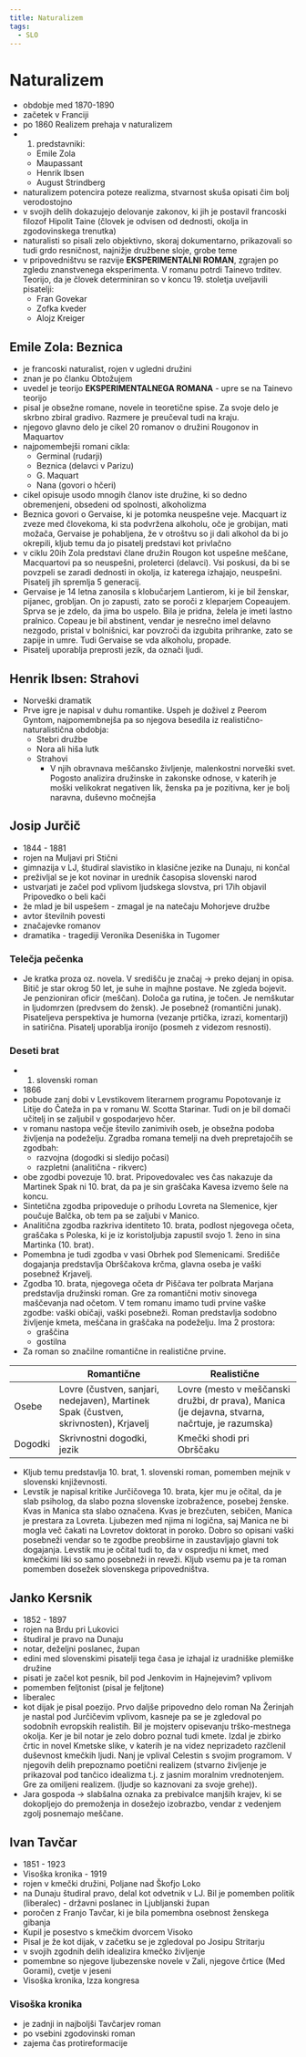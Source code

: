 ```yaml
---
title: Naturalizem
tags:
  - SLO
---
```


# Naturalizem

- obdobje med 1870-1890
- začetek v Franciji
- po 1860 Realizem prehaja v naturalizem
- 1. predstavniki:
    - Emile Zola
    - Maupassant
    - Henrik Ibsen
    - August Strindberg
- naturalizem potencira poteze realizma, stvarnost skuša opisati čim bolj verodostojno
- v svojih delih dokazujejo delovanje zakonov, ki jih je postavil francoski filozof Hipolit Taine (človek je odvisen od dednosti, okolja in zgodovinskega trenutka)
- naturalisti so pisali zelo objektivno, skoraj dokumentarno, prikazovali so tudi grdo resničnost, najnižje družbene sloje, grobe teme
- v pripovedništvu se razvije **EKSPERIMENTALNI ROMAN**, zgrajen po zgledu znanstvenega eksperimenta. V romanu potrdi Tainevo trditev. Teorijo, da je človek determiniran so v koncu 19. stoletja uveljavili pisatelji:
    - Fran Govekar
    - Zofka kveder
    - Alojz Kreiger

## Emile Zola: Beznica

- je francoski naturalist, rojen v ugledni družini
- znan je po članku Obtožujem
- uvedel je teorijo **EKSPERIMENTALNEGA ROMANA** - upre se na Tainevo teorijo
- pisal je obsežne romane, novele in teoretične spise. Za svoje delo je skrbno zbiral gradivo. Razmere je preučeval tudi na kraju.
- njegovo glavno delo je cikel 20 romanov o družini Rougonov in Maquartov
- najpomembejši romani cikla:
    - Germinal (rudarji)
    - Beznica (delavci v Parizu)
    - G. Maquart
    - Nana (govori o hčeri)
- cikel opisuje usodo mnogih članov iste družine, ki so dedno obremenjeni, obsedeni od spolnosti, alkoholizma
- Beznica govori o Gervaise, ki je potomka neuspešne veje. Macquart iz zveze med človekoma, ki sta podvržena alkoholu, oče je grobijan, mati možača, Gervaise je pohabljena, že v otroštvu so ji dali alkohol da bi jo okrepili, kljub temu da jo pisatelj predstavi kot privlačno
- v ciklu 20ih Zola predstavi člane družin Rougon kot uspešne meščane, Macquartovi pa so neuspešni, proleterci (delavci). Vsi poskusi, da bi se povzpeli se zaradi dednosti in okolja, iz katerega izhajajo, neuspešni. Pisatelj jih spremlja 5 generacij.
- Gervaise je 14 letna zanosila s klobučarjem Lantierom, ki je bil ženskar, pijanec, grobljan. On jo zapusti, zato se poroči z kleparjem Copeaujem. Sprva se je zdelo, da jima bo uspelo. Bila je pridna, želela je imeti lastno pralnico. Copeau je bil abstinent, vendar je nesrečno imel delavno nezgodo, pristal v bolnišnici, kar povzroči da izgubita prihranke, zato se zapije in umre. Tudi Gervaise se vda alkoholu, propade.
- Pisatelj uporablja preprosti jezik, da označi ljudi.

## Henrik Ibsen: Strahovi

- Norveški dramatik
- Prve igre je napisal v duhu romantike. Uspeh je doživel z Peerom Gyntom, najpomembnejša pa so njegova besedila iz realistično-naturalistična obdobja:
    - Stebri družbe
    - Nora ali hiša lutk
    - Strahovi
        - V njih obravnava meščansko življenje, malenkostni norveški svet. Pogosto analizira družinske in zakonske odnose, v katerih je moški velikokrat negativen lik, ženska pa je pozitivna, ker je bolj naravna, duševno močnejša

## Josip Jurčič

- 1844 - 1881
- rojen na Muljavi pri Stični
- gimnazija v LJ, študiral slavistiko in klasične jezike na Dunaju, ni končal
- preživljal se je kot novinar in urednik časopisa slovenski narod
- ustvarjati je začel pod vplivom ljudskega slovstva, pri 17ih objavil Pripovedko o beli kači
- že mlad je bil uspešem - zmagal je na natečaju Mohorjeve družbe
- avtor številnih povesti
- značajevke romanov
- dramatika - tragediji Veronika Deseniška in Tugomer 

### Telečja pečenka

- Je kratka proza oz. novela. V središču je značaj -> preko dejanj in opisa. Bitič je star okrog 50 let, je suhe in majhne postave. Ne zgleda bojevit. Je penzioniran oficir (meščan). Določa ga rutina, je točen. Je nemškutar in ljudomrzen (predvsem do žensk). Je posebnež (romantični junak). Pisateljeva perspektiva je humorna (vezanje prtička, izrazi, komentarji) in satirična. Pisatelj uporablja ironijo (posmeh z videzom resnosti).

### Deseti brat

- 1. slovenski roman
- 1866
- pobude zanj dobi v Levstikovem literarnem programu Popotovanje iz Litije do Čateža in pa v romanu W. Scotta Starinar. Tudi on je bil domači učitelj in se zaljubil v gospodarjevo hčer.
- v romanu nastopa večje število zanimivih oseb, je obsežna podoba življenja na podeželju. Zgradba romana temelji na dveh prepretajočih se zgodbah:
    - razvojna (dogodki si sledijo počasi)
    - razpletni (analitična - rikverc)
- obe zgodbi povezuje 10. brat. Pripovedovalec ves čas nakazuje da Martinek Spak ni 10. brat, da pa je sin graščaka Kavesa izvemo šele na koncu. 
- Sintetična zgodba pripoveduje o prihodu Lovreta na Slemenice, kjer poučuje Balčka, ob tem pa se zaljubi v Manico.
- Analitična zgodba razkriva identiteto 10. brata, podlost njegovega očeta, graščaka s Poleska, ki je iz koristoljubja zapustil svojo 1. ženo in sina Martinka (10. brat).
- Pomembna je tudi zgodba v vasi Obrhek pod Slemenicami. Središče dogajanja predstavlja Obrščakova krčma, glavna oseba je vaški posebnež Krjavelj.
- Zgodba 10. brata, njegovega očeta dr Piščava ter polbrata Marjana predstavlja družinski roman. Gre za romantični motiv sinovega maščevanja nad očetom. V tem romanu imamo tudi prvine vaške zgodbe: vaški običaji, vaški posebneži. Roman predstavlja sodobno življenje kmeta, meščana in graščaka na podeželju. Ima 2 prostora:
    - graščina
    - gostilna
- Za roman so značilne romantične in realistične prvine.

|| Romantične | Realistične |
|-|------------|-------------|
|Osebe| Lovre (čustven, sanjari, nedejaven), Martinek Spak (čustven, skrivnosten), Krjavelj | Lovre (mesto v meščanski družbi, dr prava), Manica (je dejavna, stvarna, načrtuje, je razumska) |
| Dogodki | Skrivnostni dogodki, jezik | Kmečki shodi pri Obrščaku |

- Kljub temu predstavlja 10. brat, 1. slovenski roman, pomemben mejnik v slovenski književnosti.
- Levstik je napisal kritike Jurčičovega 10. brata, kjer mu je očital, da je slab psiholog, da slabo pozna slovenske izobražence, posebej ženske. Kvas in Manica sta slabo označena. Kvas je brezčuten, sebičen, Manica je prestara za Lovreta. Ljubezen med njima ni logična, saj Manica ne bi mogla več čakati na Lovretov doktorat in poroko. Dobro so opisani vaški posebneži vendar so te zgodbe preobširne in zaustavljajo glavni tok dogajanja. Levstik mu je očital tudi to, da v ospredju ni kmet, med kmečkimi liki so samo posebneži in reveži. Kljub vsemu pa je ta roman pomemben dosežek slovenskega pripovedništva.

## Janko Kersnik

- 1852 - 1897
- rojen na Brdu pri Lukovici
- študiral je pravo na Dunaju
- notar, deželjni poslanec, župan
- edini med slovenskimi pisatelji tega časa je izhajal iz uradniške plemiške družine
- pisati je začel kot pesnik, bil pod Jenkovim in Hajnejevim? vplivom
- pomemben feljtonist (pisal je feljtone)
- liberalec
- kot dijak je pisal poezijo. Prvo daljše pripovedno delo roman Na Žerinjah je nastal pod Jurčičevim vplivom, kasneje pa se je zgledoval po sodobnih evropskih realistih. Bil je mojsterv opisevanju trško-mestnega okolja. Ker je bil notar je zelo dobro poznal tudi kmete. Izdal je zbirko črtic in novel Kmetske slike, v katerih je na videz neprizadeto razčlenil duševnost kmečkih ljudi. Nanj je vplival Celestin s svojim programom. V njegovih delih prepoznamo poetični realizem (stvarno življenje je prikazoval pod tančico idealizma t.j. z jasnim moralnim vrednotenjem. Gre za omiljeni realizem. (ljudje so kaznovani za svoje grehe)).
- Jara gospoda -> slabšalna oznaka za prebivalce manjših krajev, ki se dokopljejo do premoženja in dosežejo izobrazbo, vendar z vedenjem zgolj posnemajo meščane.

## Ivan Tavčar

- 1851 - 1923
- Visoška kronika - 1919
- rojen v kmečki družini, Poljane nad Škofjo Loko
- na Dunaju študiral pravo, delal kot odvetnik v LJ. Bil je pomemben politik (liberalec) - državni poslanec in Ljubljanski župan
- poročen z Franjo Tavčar, ki je bila pomembna osebnost ženskega gibanja
- Kupil je posestvo s kmečkim dvorcem Visoko
- Pisal je že kot dijak, v začetku se je zgledoval po Josipu Stritarju
- v svojih zgodnih delih idealizira kmečko življenje
- pomembne so njegove ljubezenske novele v Zali, njegove črtice (Med Gorami), cvetje v jeseni
- Visoška kronika, Izza kongresa

### Visoška kronika

- je zadnji in najboljši Tavčarjev roman
- po vsebini zgodovinski roman
- zajema čas protireformacije

